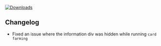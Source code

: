 [![Downloads](https://img.shields.io/github/downloads/zevnda/steam-game-idler/1.6.1/total?style=for-the-badge&logo=github&color=137eb5)](https://github.com/zevnda/steam-game-idler/releases/download/1.6.1/Steam.Game.Idler_1.6.1_x64_en-US.msi)

## Changelog
- Fixed an issue where the information div was hidden while running `card farming`
